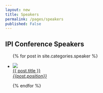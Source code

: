 ```yaml
---
layout: new
title: Speakers
permalink: /pages/speakers
published: False
---
```


## IPI Conference Speakers

<ul class="speakers block-grid three-up mobile" >
{% for post in site.categories.speaker %}
	<li>
		<a href="{{site.baseurl}}{{post.url}}"><p> <img src="{{site.baseurl}}{{post.thumbnail}}"/><br/>
			{{ post.title }}<br />
			<i>{{post.position}}</i>
		</p></a>
	</li>
{% endfor %}
</ul>